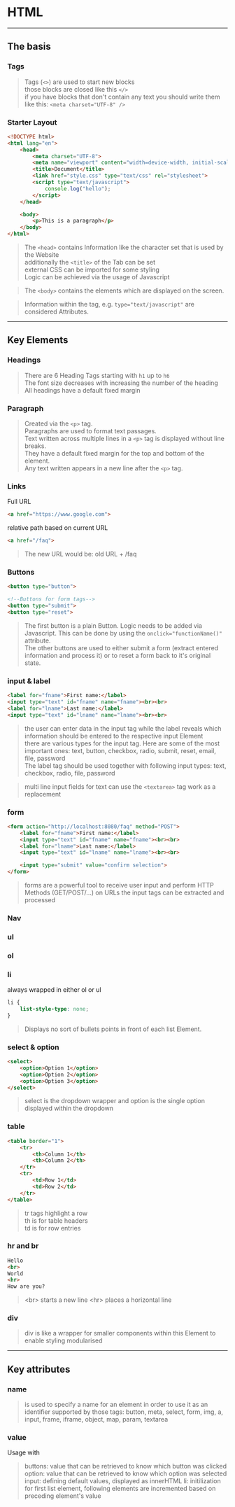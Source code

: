 # HTML

---

## The basis

### **Tags**

> Tags (```<>```) are used to start new blocks <br>
> those blocks are closed like this ```</>``` <br>
> if you have blocks that don't contain any text you should write them like this: ```<meta charset="UTF-8" />```

### **Starter Layout**
```html
<!DOCTYPE html>
<html lang="en">
    <head>
        <meta charset="UTF-8">
        <meta name="viewport" content="width=device-width, initial-scale=1.0">
        <title>Document</title>
        <link href="style.css" type="text/css" rel="stylesheet"> 
        <script type="text/javascript">
            console.log("hello");
        </script>
    </head>

    <body>
        <p>This is a paragraph</p>
    </body>
</html>
```

> The ```<head>``` contains Information like the character set that is used by the Website <br>
> additionally the ```<title>``` of the Tab can be set <br>
> external CSS can be imported for some styling <br>
> Logic can be achieved via the usage of Javascript

> The ```<body>``` contains the elements which are displayed on the screen.

> Information within the tag, e.g. ```type="text/javascript"``` are considered Attributes.

---

## Key Elements

### **Headings**

> There are 6 Heading Tags starting with ```h1``` up to ```h6``` <br>
> The font size decreases with increasing the number of the heading <br>
> All headings have a default fixed margin

### **Paragraph**

> Created via the ```<p>``` tag. <br>
> Paragraphs are used to format text passages. <br>
> Text written across multiple lines in a ```<p>``` tag is displayed without line breaks. <br>
> They have a default fixed margin for the top and bottom of the element. <br>
> Any text written appears in a new line after the ```<p>``` tag.

### **Links**

Full URL
```html
<a href="https://www.google.com">
```

relative path based on current URL
```html
<a href="/faq">
```

> The new URL would be: old URL + /faq

### **Buttons**
```html
<button type="button">

<!--Buttons for form tags-->
<button type="submit">
<button type="reset">
```

> The first button is a plain Button. Logic needs to be added via Javascript. This can be done by using the ```onclick="functionName()"``` attribute. <br>
> The other buttons are used to either submit a form (extract entered information and process it) or to reset a form back to it's original state.

### **input & label**

```html
<label for="fname">First name:</label>
<input type="text" id="fname" name="fname"><br><br>
<label for="lname">Last name:</label>
<input type="text" id="lname" name="lname"><br><br>
```

> the user can enter data in the input tag while the label reveals which information should be entered to the respective input Element <br>
> there are various types for the input tag. Here are some of the most important ones: text, button, checkbox, radio, submit, reset, email, file, password <br>
> The label tag should be used together with following input types: text, checkbox, radio, file, password

> multi line input fields for text can use the ```<textarea>``` tag work as a replacement

### **form**

```html
<form action="http://localhost:8080/faq" method="POST">
    <label for="fname">First name:</label>
    <input type="text" id="fname" name="fname"><br><br>
    <label for="lname">Last name:</label>
    <input type="text" id="lname" name="lname"><br><br>

    <input type="submit" value="confirm selection">
</form>
```

> forms are a powerful tool to receive user input and perform HTTP Methods (GET/POST/...) on URLs
> the input tags can be extracted and processed

### **Nav**
### **ul**
### **ol**
### **li**
always wrapped in either ol or ul
```css
li {
    list-style-type: none;
}
```

> Displays no sort of bullets points in front of each list Element.

### **select & option**

```html
<select>
    <option>Option 1</option>
    <option>Option 2</option>
    <option>Option 3</option>
</select>
```

> select is the dropdown wrapper and option is the single option displayed within the dropdown

### **table**

```html
<table border="1">
    <tr>
        <th>Column 1</th>
        <th>Column 2</th>
    </tr>
    <tr>
        <td>Row 1</td>
        <td>Row 2</td>
    </tr>
</table>
```

> tr tags highlight a row <br>
> th is for table headers <br>
> td is for row entries

### **hr and br**

```html
Hello
<br>
World
<hr>
How are you?
```

> \<br> starts a new line
> \<hr> places a horizontal line

### **div**

> div is like a wrapper for smaller components within this Element to enable styling modularised

---

## Key attributes

### **name**

> is used to specify a name for an element in order to use it as an identifier
> supported by those tags: button, meta, select, form, img, a, input, frame, iframe, object, map, param, textarea

### **value**

Usage with
> buttons: value that can be retrieved to know which button was clicked
> option: value that can be retrieved to know which option was selected
> input: defining default values, displayed as innerHTML
> li: initilization for first list element, following elements are incremented based on preceding element's value

